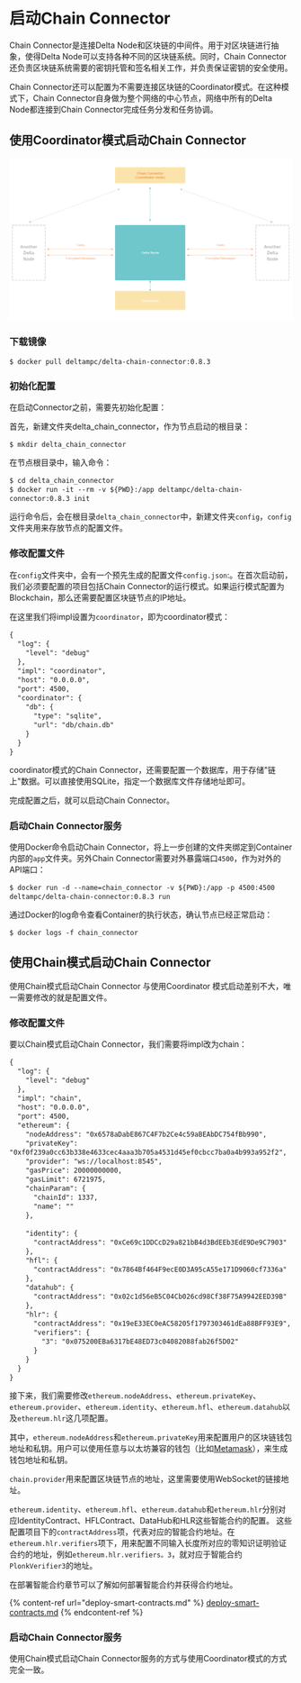 # 启动Chain Connector

Chain Connector是连接Delta Node和区块链的中间件。用于对区块链进行抽象，使得Delta Node可以支持各种不同的区块链系统。同时，Chain Connector还负责区块链系统需要的密钥托管和签名相关工作，并负责保证密钥的安全使用。

Chain Connector还可以配置为不需要连接区块链的Coordinator模式。在这种模式下，Chain Connector自身做为整个网络的中心节点，网络中所有的Delta Node都连接到Chain Connector完成任务分发和任务协调。

## 使用Coordinator模式启动Chain Connector

![Coordinator模式下的无区块链Delta隐私计算网络结构](<../.gitbook/assets/53635fc89ddea878178709dd8e55ba9 (2) (2) (3) (1) (4) (4) (2) (1) (1) (1) (1) (1) (1) (1) (1) (1).png>)

### 下载镜像

```
$ docker pull deltampc/delta-chain-connector:0.8.3
```

### 初始化配置

在启动Connector之前，需要先初始化配置：

首先，新建文件夹delta\_chain\_connector，作为节点启动的根目录：

```
$ mkdir delta_chain_connector
```

在节点根目录中，输入命令：

```
$ cd delta_chain_connector
$ docker run -it --rm -v ${PWD}:/app deltampc/delta-chain-connector:0.8.3 init
```

运行命令后，会在根目录`delta_chain_connector`中，新建文件夹`config`，`config`文件夹用来存放节点的配置文件。

### 修改配置文件

在`config`文件夹中，会有一个预先生成的配置文件`config.json`:。在首次启动前，我们必须要配置的项目包括Chain Connector的运行模式。如果运行模式配置为Blockchain，那么还需要配置区块链节点的IP地址。

在这里我们将impl设置为`coordinator`，即为coordinator模式：

```
{
  "log": {
    "level": "debug"
  },
  "impl": "coordinator",
  "host": "0.0.0.0",
  "port": 4500,
  "coordinator": {
    "db": {
      "type": "sqlite",
      "url": "db/chain.db"
    }
  }
}
```

coordinator模式的Chain Connector，还需要配置一个数据库，用于存储"链上"数据。可以直接使用SQLite，指定一个数据库文件存储地址即可。

完成配置之后，就可以启动Chain Connector。

### 启动Chain Connector服务

使用Docker命令启动Chain Connector，将上一步创建的文件夹绑定到Container内部的`app`文件夹。另外Chain Connector需要对外暴露端口`4500`，作为对外的API端口：

```
$ docker run -d --name=chain_connector -v ${PWD}:/app -p 4500:4500 deltampc/delta-chain-connector:0.8.3 run
```

通过Docker的log命令查看Container的执行状态，确认节点已经正常启动：

```
$ docker logs -f chain_connector
```

## 使用Chain模式启动Chain Connector

使用Chain模式启动Chain Connector 与使用Coordinator 模式启动差别不大，唯一需要修改的就是配置文件。

### 修改配置文件

要以Chain模式启动Chain Connector，我们需要将impl改为chain：

```
{
  "log": {
    "level": "debug"
  },
  "impl": "chain",
  "host": "0.0.0.0",
  "port": 4500,
  "ethereum": {
    "nodeAddress": "0x6578aDabE867C4F7b2Ce4c59aBEAbDC754fBb990",
    "privateKey": "0xf0f239a0cc63b338e4633cec4aaa3b705a4531d45ef0cbcc7ba0a4b993a952f2",
    "provider": "ws://localhost:8545",
    "gasPrice": 20000000000,
    "gasLimit": 6721975,
    "chainParam": {
      "chainId": 1337,
      "name": ""
    },

    "identity": {
      "contractAddress": "0xCe69c1DDCcD29a821bB4d3BdEEb3EdE9De9C7903"
    },
    "hfl": {
      "contractAddress": "0x7864Bf464F9ecE0D3A95cA55e171D9060cf7336a"
    },
    "datahub": {
      "contractAddress": "0x02c1d56eB5C04Cb026cd98Cf38F75A9942EED39B"
    },
    "hlr": {
      "contractAddress": "0x19eE33EC0eAC58205f1797303461dEa88BFF93E9",
      "verifiers": {
        "3": "0x075200EBa6317bE48ED73c04082088fab26f5D02"
      }
    }
  }
}
```

接下来，我们需要修改`ethereum.nodeAddress`、`ethereum.privateKey`、`ethereum.provider`、`ethereum.identity`、`ethereum.hfl`、`ethereum.datahub`以及`ethereum.hlr`这几项配置。

其中，`ethereum.nodeAddress`和`ethereum.privateKey`用来配置用户的区块链钱包地址和私钥。用户可以使用任意与以太坊兼容的钱包（比如[Metamask](https://metamask.io/)），来生成钱包地址和私钥。

`chain.provider`用来配置区块链节点的地址，这里需要使用WebSocket的链接地址。

`ethereum.identity`、`ethereum.hfl`、`ethereum.datahub`和`ethereum.hlr`分别对应IdentityContract、HFLContract、DataHub和HLR这些智能合约的配置。 这些配置项目下的`contractAddress`项，代表对应的智能合约地址。在`ethereum.hlr.verifiers`项下，用来配置不同输入长度所对应的零知识证明验证合约的地址，例如`ethereum.hlr.verifiers。3`，就对应于智能合约`PlonkVerifier3`的地址。

在部署智能合约章节可以了解如何部署智能合约并获得合约地址。

{% content-ref url="deploy-smart-contracts.md" %}
[deploy-smart-contracts.md](deploy-smart-contracts.md)
{% endcontent-ref %}

### 启动Chain Connector服务

使用Chain模式启动Chain Connector服务的方式与使用Coordinator模式的方式完全一致。
